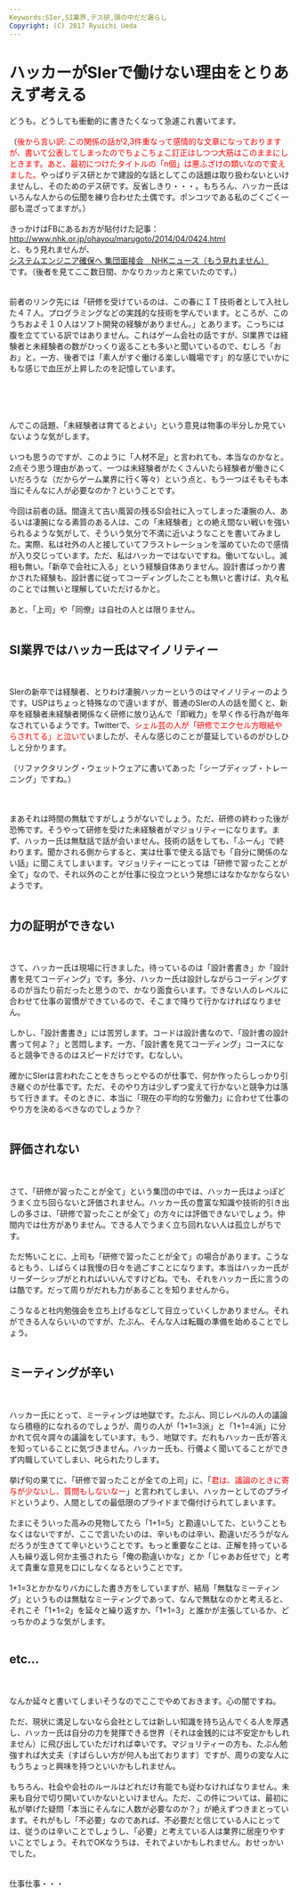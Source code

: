 ```yaml
---
Keywords:SIer,SI業界,デス研,頭の中だだ漏らし
Copyright: (C) 2017 Ryuichi Ueda
---
```


# ハッカーがSIerで働けない理由をとりあえず考える
どうも。どうしても衝動的に書きたくなって急遽これ書いてます。<br />
<br />
（<span style="color:red">後から言い訳: この関係の話が2,3件重なって感情的な文章になっておりますが、書いて公表してしまったのでちょこちょこ訂正はしつつ大筋はこのままにしときます。あと、最初につけたタイトルの「n個」は悪ふざけの類いなので変えました。</span>やっぱりデス研とかで建設的な話としてこの話題は取り扱わないといけませんし、そのためのデス研です。反省しきり・・・。もちろん、ハッカー氏はいろんな人からの伝聞を練り合わせた土偶です。ポンコツである私のごくごく一部も混ざってますが。）<br />
<br />
きっかけはFBにあるお方が貼付けた記事：<br />
<a href="http://www.nhk.or.jp/ohayou/marugoto/2014/04/0424.html" target="_blank">http://www.nhk.or.jp/ohayou/marugoto/2014/04/0424.html</a><br />
と、もう見れませんが、<br />
<a href="http://www3.nhk.or.jp/news/html/20140417/k10013831161000.html" target="_blank">システムエンジニア確保へ 集団面接会　NHKニュース（もう見れません）</a><br />
です。（後者を見てここ数日間、かなりカッカと来ていたのです。）<br />
<br />
<br />
前者のリンク先には「研修を受けているのは、この春にＩＴ技術者として入社した４７人。プログラミングなどの実践的な技術を学んでいます。ところが、このうちおよそ１０人はソフト開発の経験がありません。」とあります。こっちには腹を立てている訳ではありません。これはゲーム会社の話ですが、SI業界では経験者と未経験者の数がひっくり返ることも多いと聞いているので、むしろ「おお」と。一方、後者では「素人がすぐ働ける楽しい職場です」的な感じでいかにもな感じで血圧が上昇したのを記憶しています。<br />
<br />
<br />
<!--more--><br />
<br />
んでこの話題、「未経験者は育てるとよい」という意見は物事の半分しか見ていないような気がします。<br />
<br />
いつも思うのですが、このように「人材不足」と言われても、本当なのかなと。2点そう思う理由があって、一つは未経験者がたくさんいたら経験者が働きにくいだろうな（だからゲーム業界に行く等々）という点と、もう一つはそもそも本当にそんなに人が必要なのか？ということです。<br />
<br />
今回は前者の話。間違えて古い風習の残るSI会社に入ってしまった凄腕の人、あるいは凄腕になる素質のある人は、この「未経験者」との絶え間ない戦いを強いられるような気がして、そういう気分で不満に近いようなことを書いてみました。実際、私は社外の人と接していてフラストレーションを溜めていたので感情が入り交じっています。ただ、私はハッカーではないですね。働いてないし。滅相も無い。「新卒で会社に入る」という経験自体ありません。設計書ばっかり書かされた経験も、設計書に従ってコーディングしたことも無いと書けば、丸々私のことでは無いと理解していただけるかと。<br />
<br />
あと、「上司」や「同僚」は自社の人とは限りません。<br />
<br />
<h2>SI業界ではハッカー氏はマイノリティー</h2><br />
<br />
SIerの新卒では経験者、とりわけ凄腕ハッカーというのはマイノリティーのようです。USPはちょっと特殊なので違いますが、普通のSIerの人の話を聞くと、新卒を経験者未経験者関係なく研修に放り込んで「即戦力」を早く作る行為が毎年なされているようです。Twitterで、<span style="color:red">シェル芸の人が「研修でエクセル方眼紙やらされてる」と泣いて</span>いましたが、そんな感じのことが蔓延しているのがひしひしと分かります。<br />
<br />
（リファクタリング・ウェットウェアに書いてあった「シープディップ・トレーニング」ですね。）<br />
<br />
<br />
<br />
まあそれは時間の無駄ですがしょうがないでしょう。ただ、研修の終わった後が恐怖です。そうやって研修を受けた未経験者がマジョリティーになります。まず、ハッカー氏は無駄話で話が会いません。技術の話をしても、「ふーん」で終わります。聞かされる側からすると、実は仕事で使える話でも「自分に関係のない話」に聞こえてしまいます。マジョリティーにとっては「研修で習ったことが全て」なので、それ以外のことが仕事に役立つという発想にはなかなかならないようです。<br />
<br />
<h2>力の証明ができない</h2><br />
<br />
さて、ハッカー氏は現場に行きました。待っているのは「設計書書き」か「設計書を見てコーディング」です。多分、ハッカー氏は設計しながらコーディングするのが当たり前だったと思うので、かなり面食らいます。できない人のレベルに合わせて仕事の習慣ができているので、そこまで降りて行かなければなりません。<br />
<br />
しかし、「設計書書き」には苦労します。コードは設計書なので、「設計書の設計書って何よ？」と苦悶します。一方、「設計書を見てコーディング」コースになると競争できるのはスピードだけです。むなしい。<br />
<br />
確かにSIerは言われたことをきちっとやるのが仕事で、何か作ったらしっかり引き継ぐのが仕事です。ただ、そのやり方は少しずつ変えて行かないと競争力は落ちて行きます。そのときに、本当に「現在の平均的な労働力」に合わせて仕事のやり方を決めるべきなのでしょうか？<br />
<br />
<h2>評価されない</h2><br />
<br />
さて、「研修が習ったことが全て」という集団の中では、ハッカー氏はよっぽどうまく立ち回らないと評価されません。ハッカー氏の豊富な知識や技術的引き出しの多さは、「研修で習ったことが全て」の方々には評価できないでしょう。仲間内では仕方がありません。できる人でうまく立ち回れない人は孤立しがちです。<br />
<br />
ただ怖いことに、上司も「研修で習ったことが全て」の場合があります。こうなるともう、しばらくは我慢の日々を過ごすことになります。本当はハッカー氏がリーダーシップがとれればいいんですけどね。でも、それをハッカー氏に言うのは酷です。だって周りがだれも力があることを知りませんから。<br />
<br />
こうなると社内勉強会を立ち上げるなどして目立っていくしかありません。それができる人ならいいのですが、たぶん、そんな人は転職の準備を始めることでしょう。<br />
<br />
<h2>ミーティングが辛い</h2><br />
<br />
ハッカー氏にとって、ミーティングは地獄です。たぶん、同じレベルの人の議論なら積極的になれるのでしょうが、周りの人が「1+1=3派」と「1+1=4派」に分かれて侃々諤々の議論をしています。もう、地獄です。だれもハッカー氏が答えを知っていることに気づきません。ハッカー氏も、行儀よく聞いてることができず内職していてしまい、叱られたりします。<br />
<br />
挙げ句の果てに、「研修で習ったことが全ての上司」に、「<span style="color:red">君は、議論のときに寄与が少ないし、質問もしないなー</span>」と言われてしまい、ハッカーとしてのプライドというより、人間としての最低限のプライドまで傷付けられてしまいます。<br />
<br />
たまにそういった高みの見物してたら「1+1=5」と勘違いしてた、ということもなくはないですが、ここで言いたいのは、辛いものは辛い、勘違いだろうがなんだろうが生きてて辛いということです。もっと重要なことは、正解を持っている人も繰り返し何か主張されたら「俺の勘違いかな」とか「じゃあお任せで」と考えて貴重な意見を口にしなくなるということです。<br />
<br />
1+1=3とかかなりバカにした書き方をしていますが、結局「無駄なミーティング」というものは無駄なミーティングであって、なんで無駄なのかと考えると、それこそ「1+1=2」を延々と繰り返すか、「1+1=3」と誰かが主張しているか、どっちかのような気がします。<br />
<br />
<h2>etc...</h2><br />
<br />
なんか延々と書いてしまいそうなのでここでやめておきます。心の闇ですね。<br />
<br />
ただ、現状に満足しないなら会社としては新しい知識を持ち込んでくる人を厚遇し、ハッカー氏は自分の力を発揮できる世界（それは金銭的には不安定かもしれません）に飛び出していただければ幸いです。マジョリティーの方も、たぶん勉強すれば大丈夫（すばらしい方が何人も出ております）ですが、周りの変な人にもうちょっと興味を持つといいかもしれません。<br />
<br />
もちろん、社会や会社のルールはどれだけ有能でも従わなければなりません。未来も自分で切り開いていかないといけません。ただ、この件については、最初に私が挙げた疑問「本当にそんなに人数が必要なのか？」が絶えずつきまとっています。それがもし「不必要」なのであれば、不必要だと信じている人にとっては、従うのは辛いことでしょうし、「必要」と考えている人は業界に居座りやすいことでしょう。それでOKなうちは、それでよいかもしれません。おせっかいでした。<br />
<br />
<br />
仕事仕事・・・<br />

